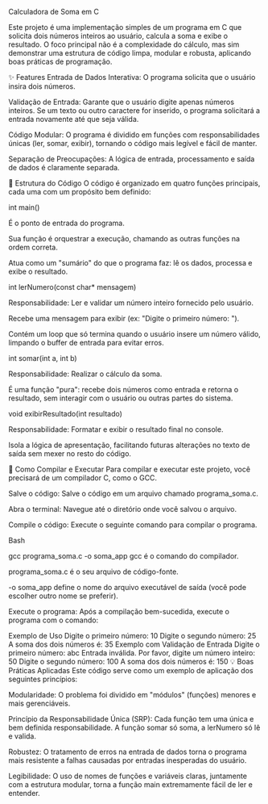 Calculadora de Soma em C

Este projeto é uma implementação simples de um programa em C que solicita dois números inteiros ao usuário, calcula a soma e exibe o resultado. O foco principal não é a complexidade do cálculo, mas sim demonstrar uma estrutura de código limpa, modular e robusta, aplicando boas práticas de programação.

✨ Features
Entrada de Dados Interativa: O programa solicita que o usuário insira dois números.

Validação de Entrada: Garante que o usuário digite apenas números inteiros. Se um texto ou outro caractere for inserido, o programa solicitará a entrada novamente até que seja válida.

Código Modular: O programa é dividido em funções com responsabilidades únicas (ler, somar, exibir), tornando o código mais legível e fácil de manter.

Separação de Preocupações: A lógica de entrada, processamento e saída de dados é claramente separada.

📂 Estrutura do Código
O código é organizado em quatro funções principais, cada uma com um propósito bem definido:

int main()

É o ponto de entrada do programa.

Sua função é orquestrar a execução, chamando as outras funções na ordem correta.

Atua como um "sumário" do que o programa faz: lê os dados, processa e exibe o resultado.

int lerNumero(const char* mensagem)

Responsabilidade: Ler e validar um número inteiro fornecido pelo usuário.

Recebe uma mensagem para exibir (ex: "Digite o primeiro número: ").

Contém um loop que só termina quando o usuário insere um número válido, limpando o buffer de entrada para evitar erros.

int somar(int a, int b)

Responsabilidade: Realizar o cálculo da soma.

É uma função "pura": recebe dois números como entrada e retorna o resultado, sem interagir com o usuário ou outras partes do sistema.

void exibirResultado(int resultado)

Responsabilidade: Formatar e exibir o resultado final no console.

Isola a lógica de apresentação, facilitando futuras alterações no texto de saída sem mexer no resto do código.

🚀 Como Compilar e Executar
Para compilar e executar este projeto, você precisará de um compilador C, como o GCC.

Salve o código: Salve o código em um arquivo chamado programa_soma.c.

Abra o terminal: Navegue até o diretório onde você salvou o arquivo.

Compile o código: Execute o seguinte comando para compilar o programa.

Bash

gcc programa_soma.c -o soma_app
gcc é o comando do compilador.

programa_soma.c é o seu arquivo de código-fonte.

-o soma_app define o nome do arquivo executável de saída (você pode escolher outro nome se preferir).

Execute o programa: Após a compilação bem-sucedida, execute o programa com o comando:


Exemplo de Uso
Digite o primeiro número: 10
Digite o segundo número: 25
A soma dos dois números é: 35
Exemplo com Validação de Entrada
Digite o primeiro número: abc
Entrada inválida. Por favor, digite um número inteiro: 50
Digite o segundo número: 100
A soma dos dois números é: 150
💡 Boas Práticas Aplicadas
Este código serve como um exemplo de aplicação dos seguintes princípios:

Modularidade: O problema foi dividido em "módulos" (funções) menores e mais gerenciáveis.

Princípio da Responsabilidade Única (SRP): Cada função tem uma única e bem definida responsabilidade. A função somar só soma, a lerNumero só lê e valida.

Robustez: O tratamento de erros na entrada de dados torna o programa mais resistente a falhas causadas por entradas inesperadas do usuário.

Legibilidade: O uso de nomes de funções e variáveis claras, juntamente com a estrutura modular, torna a função main extremamente fácil de ler e entender.
